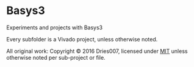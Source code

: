 # Basys3
Experiments and projects with Basys3

Every subfolder is a Vivado project, unless otherwise noted.

All original work:
 Copyright &copy; 2016 Dries007, licensed under [MIT](LICENSE) unless otherwise noted per sub-project or file.
